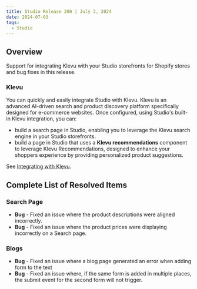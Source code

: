 ```yaml
---
title: Studio Release 200 | July 3, 2024
date: 2024-07-03
tags:
  - Studio
---
```


## Overview

Support for integrating Klevu with your Studio storefronts for Shopify stores and bug fixes in this release.

### Klevu

You can quickly and easily integrate Studio with Klevu. Klevu is an advanced AI-driven search and product discovery platform specifically designed for e-commerce websites. Once configured, using Studio's built-in Klevu integration, you can:

- build a search page in Studio, enabling you to leverage the Klevu search engine in your Studio storefronts.
- build a page in Studio that uses a **Klevu recommendations** component to leverage Klevu Recommendations, designed to enhance your shoppers experience by providing personalized product suggestions.

See [Integrating with Klevu](/docs/studio/Integrations/klevu/getting-started).

## Complete List of Resolved Items

### Search Page

* **Bug** - Fixed an issue where the product descriptions were aligned incorrectly. 
* **Bug** - Fixed an issue where the product prices were displaying incorrectly on a Search page.

### Blogs

* **Bug** - Fixed an issue where a blog page generated an error when adding form to the text
* **Bug** - Fixed an issue where, if the same form is added in multiple places, the submit event for the second form will not trigger.



